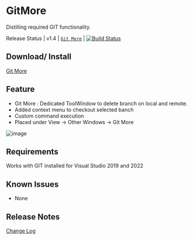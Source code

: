 # GitMore
Distilling required GIT functionality.

Release  Status | v1.4 | [```Git More```](https://marketplace.visualstudio.com/items?itemName=navneethegde.GitMore212206) | [![Build Status](https://dev.azure.com/navneethegde/GitMore/_apis/build/status%2FNavneetHegde.GitMore?branchName=refs%2Fpull%2F5%2Fmerge)](https://dev.azure.com/navneethegde/GitMore/_build/latest?definitionId=15&branchName=refs%2Fpull%2F5%2Fmerge)

## Download/ Install
[Git More](https://marketplace.visualstudio.com/items?itemName=navneethegde.GitMore212206) 

## Feature
- Git More : Dedicated ToolWindow to delete branch on local and remote.
- Added context menu to checkout selected banch
- Custom command execution
- Placed under View -> Other Windows -> Git More

![image](https://github.com/user-attachments/assets/fecf8966-7544-406c-82fa-ce6f44f22134)

## Requirements
  Works with GIT installed for Visual Studio 2019 and 2022

## Known Issues
- None


## Release Notes

[Change Log](CHANGELOG.md)
